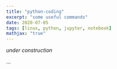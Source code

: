 ```yaml
---
title: "python-coding"
excerpt: "some useful commands"
date: 2020-07-05
tags: [linux, python, jupyter, notebook]
mathjax: "true"
---
```


*under construction*














...
